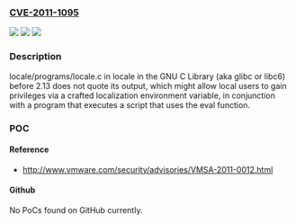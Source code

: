 ### [CVE-2011-1095](https://cve.mitre.org/cgi-bin/cvename.cgi?name=CVE-2011-1095)
![](https://img.shields.io/static/v1?label=Product&message=n%2Fa&color=blue)
![](https://img.shields.io/static/v1?label=Version&message=n%2Fa&color=blue)
![](https://img.shields.io/static/v1?label=Vulnerability&message=n%2Fa&color=brighgreen)

### Description

locale/programs/locale.c in locale in the GNU C Library (aka glibc or libc6) before 2.13 does not quote its output, which might allow local users to gain privileges via a crafted localization environment variable, in conjunction with a program that executes a script that uses the eval function.

### POC

#### Reference
- http://www.vmware.com/security/advisories/VMSA-2011-0012.html

#### Github
No PoCs found on GitHub currently.

